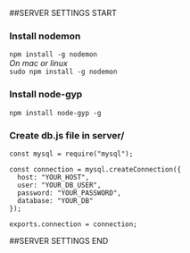 ##SERVER SETTINGS START

### Install nodemon

`npm install -g nodemon`
<br/>
*On mac or linux*<br/>
`sudo npm install -g nodemon`

### Install node-gyp

`npm install node-gyp -g`


### Create db.js file in server/

```
const mysql = require("mysql");

const connection = mysql.createConnection({
  host: "YOUR_HOST",
  user: "YOUR_DB_USER",
  password: "YOUR_PASSWORD",
  database: "YOUR_DB"
});

exports.connection = connection;
```
##SERVER SETTINGS END
